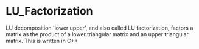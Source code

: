 # LU_Factorization
LU decomposition 'lower upper', and also called LU factorization, factors a matrix as the product of a lower triangular matrix and an upper triangular matrix. This is written in C++
